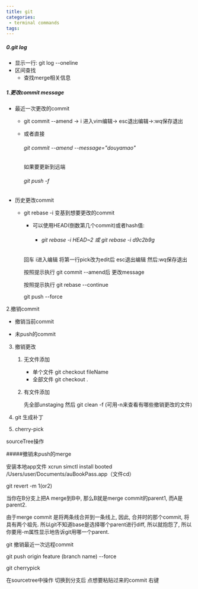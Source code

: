 ```yaml
---
title: git
categories:
 - terminal commands
tags:
---
```


##### 0.git log

+ 显示一行: git log --oneline
+ 区间查找
  + 查找merge相关信息


##### 1.更改commit message

+ 最近一次更改的commit

  + git commit --amend -> i 进入vim编辑-> esc退出编辑->:wq保存退出

  + 或者直接

    ###### git commit --amend --message="douyamao"

    如果要更新到远端

    ###### git push -f

+ 历史更改commit

  + git rebase -i 变基到想要更改的commit

    + 可以使用HEAD(倒数第几个commit)或者hash值: 

      + ###### git rebase -i HEAD~2 或 git rebase -i d9c2b9g

     回车 i进入编辑 将第一行pick改为edit后 esc退出编辑 然后:wq保存退出

    按照提示执行 git commit --amend后 更改message

    按照提示执行 git rebase --continue

    git push --force



2.撤销commit

+ 撤销当前commit



+ 未push的commit




3. 撤销更改

   1. 无文件添加

      + 单个文件 git checkout fileName
      + 全部文件  git checkout .

   2. 有文件添加

      先全部unstaging 然后 git clean -f (可用-n来查看有哪些撤销更改的文件)

      

4. git 生成补丁

5. cherry-pick





sourceTree操作





#####撤销未push的merge











安装本地app文件
xcrun simctl install booted /Users/user/Documents/auBookPass.app（文件cd）



git revert -m 1(or2)

当你在B分支上把A merge到B中, 那么B就是merge commit的parent1, 而A是parent2.

由于merge commit 是将两条线合并到一条线上, 因此, 合并时的那个commit, 将具有两个祖先. 所以git不知道base是选择哪个parent进行diff, 所以就抱怨了, 所以你要用-m属性显示地告诉git用哪一个parent.



git 撤销最近一次远程commit

git push origin feature (branch name) --force



git cherrypick

在sourcetree中操作 切换到分支后 点想要粘贴过来的commit 右键

